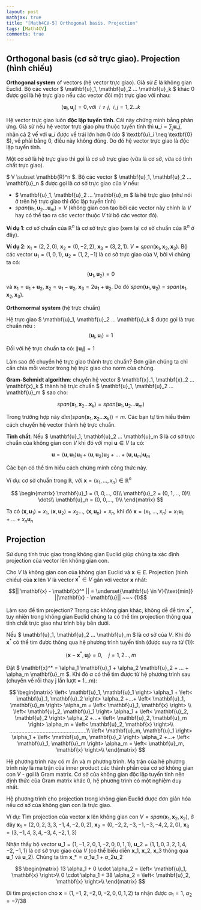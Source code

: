 ```yaml
---
layout: post
mathjax: true
title: "[Math4CV-5] Orthogonal basis. Projection"
tags: [Math4CV]
comments: true
---
```


## Orthogonal basis (cơ sở trực giao). Projection (hình chiếu)

**Orthogonal system** of vectors (hệ vector trực giao). Giả sử $E$ là không gian Euclid. Bộ các vector $ \mathbf{u}_1, \mathbf{u}_2 ... \mathbf{u}_k $ khác 0 được gọi là hệ trực giao nếu các vector đôi một trực giao với nhau:

$$ \left< \mathbf{u}_i, \mathbf{u}_j \right> = 0, \text{với}~~ i\neq j,~~ i,j=1,2...k  $$

Hệ vector trực giao luôn **độc lập tuyến tính**. Cái này chứng minh bằng phản ứng. Giả sử nếu hệ vector trực giao phụ thuộc tuyến tính thì $\mathbf{u}\_i = \sum_{j} \mathbf{u}\_j$, nhân cả 2 vế với $\mathbf{u}\_i$ được vế trái lớn hơn 0 (do $ \textbf{u}\_i \neq \textbf{0} $), vế phải bằng 0, điều này không đúng. Do đó hệ vector trực giao là độc lập tuyến tính.

Một cơ sở là hệ trực giao thì gọi là cơ sở trực giao (vừa là cơ sở, vừa có tính chất trực giao).

$ V \subset \mathbb{R}^n $. Bộ các vector $ \mathbf{u}_1, \mathbf{u}_2 ... \mathbf{u}_n $ được gọi là cơ sở trực giao của $V$ nếu:
- $ \mathbf{u}_1, \mathbf{u}_2 ... \mathbf{u}_m $ là hệ trực giao (như nói ở trên hệ trực giao thì độc lập tuyến tính)
- $span(\mathbf{u}_1, \mathbf{u}_2 ... \mathbf{u}_m) = V$ (không gian con tạo bởi các vector này chính là $V$ hay có thể tạo ra các vector thuộc $V$ từ bộ các vector đó).

**Ví dụ 1**: cơ sở chuẩn của $\mathbb{R}^n$ là cơ sở trực giao (xem lại cơ sở chuẩn của $\mathbb{R}^n$ ở đây).

**Ví dụ 2**: $\mathbf{x}_1=(2, 2, 0)$, $\mathbf{x}_2=(0, -2, 2)$, $\mathbf{x}_3=(3, 2, 1)$. $V = span(\mathbf{x}_1, \mathbf{x}_2, \mathbf{x}_3)$. Bộ các vector $\mathbf{u}_1 = (1, 0, 1)$, $\mathbf{u}_2 = (1, 2, -1)$ là cơ sở trực giao của V, bởi vì chúng ta có:

$$\left< \mathbf{u}_1, \mathbf{u}_2\right> = 0$$

và $\mathbf{x}_1 = \mathbf{u}_1 +\mathbf{u}_2$, $\mathbf{x}_2 = \mathbf{u}_1 - \mathbf{u}_2$, $\mathbf{x}_3 = 2\mathbf{u}_1 +\mathbf{u}_2$. Do đó $span(\mathbf{u}_1,  \mathbf{u}_2) = span(\mathbf{x}_1, \mathbf{x}_2, \mathbf{x}_3)$.  

**Orthomormal system** (hệ trực chuẩn) 

Hệ trực giao $ \mathbf{u}_1, \mathbf{u}_2 ... \mathbf{u}_k $ được gọi là trực chuẩn nếu :
$$ \left< \mathbf{u}_i, \mathbf{u}_i \right> = 1 $$

Đối với hệ trực chuẩn ta có: $\left\| \mathbf{u}_i \right\| = 1$

Làm sao để chuyển hệ trực giao thành trực chuẩn? Đơn giản chúng ta chỉ cần chia mỗi vector trong hệ trực giao cho norm của chúng.

**Gram-Schmidt algorithm**: chuyển hệ vector $ \mathbf{x}_1, \mathbf{x}_2 ... \mathbf{x}_k $ thành hệ trực chuẩn $ \mathbf{u}_1, \mathbf{u}_2 ... \mathbf{u}_m $ sao cho:

$$ span( \mathbf{x}_1, \mathbf{x}_2 ... \mathbf{x}_k ) = span( \mathbf{u}_1, \mathbf{u}_2 ... \mathbf{u}_m )$$

Trong trường hợp này $dim(span( \mathbf{x}_1, \mathbf{x}_2 ... \mathbf{x}_k )) = m$. Các bạn tự tìm hiểu thêm cách chuyển hệ vector thành hệ trực chuẩn.

**Tính chất**: Nếu $ \mathbf{u}_1, \mathbf{u}_2 ... \mathbf{u}_m $ là cơ sở trực chuẩn của không gian con $V$ khi đó với mọi $\mathbf{u} \in V$ ta có:

$$ \mathbf{u} = \left< \mathbf{u}, \mathbf{u}_1 \right> \mathbf{u}_1 + \left< \mathbf{u}, \mathbf{u}_2 \right> \mathbf{u}_2 + ... + \left< \mathbf{u}, \mathbf{u}_m \right> \mathbf{u}_m   $$

Các bạn có thể tìm hiểu cách chứng minh công thức này.

Ví dụ: cơ sở chuẩn trong $\mathbb{R}$, với $\mathbf{x} = (x_1,..., x_n) \in \mathbb{R}^n$

$$
\begin{matrix}
 \mathbf{u}_1 = (1, 0,..., 0)\\
 \mathbf{u}_2 = (0, 1,..., 0)\\
 \dots\\
 \mathbf{u}_n = (0, 0,..., 1)\\
\end{matrix}
$$

Ta có $\left< \mathbf{x}, \mathbf{u}_1\right> = x_1$, $\left< \mathbf{x}, \mathbf{u}_2\right> = x_2$..., $\left< \mathbf{x}, \mathbf{u}_n\right> = x_n$, khi đó $\mathbf{x} = (x_1,..., x_n) = x_1 \mathbf{u}_1 + ... + x_n \mathbf{u}_n$

## Projection

Sử dụng tính trực giao trong không gian Euclid giúp chúng ta xác định projection của vector lên không gian con.

Cho $V$ là không gian con của không gian Euclid và $\mathbf{x} \in E$. Projection (hình chiếu) của $\mathbf{x}$ lên $V$ là vector $\mathbf{x}^* \in V$ gần với vector $\mathbf{x}$ nhất:

$$|| \mathbf{x} - \mathbf{x}^* || = \underset{\mathbf{u} \in V}{\text{min}} ||\mathbf{x} - \mathbf{u}||  ~~~ (1)$$

Làm sao để tìm projection? Trong các không gian khác, không dễ để tìm $\mathbf{x}^*$, tuy nhiên trong không gian Euclid chúng ta có thể tìm projection thông qua tính chất trực giao như trình bày bên dưới.

Nếu $ \mathbf{u}_1, \mathbf{u}_2 ... \mathbf{u}_m $ là cơ sở của $V$. Khi đó $\mathbf{x}^*$ có thể tìm được thông qua hệ phương trình tuyến tính (được suy ra từ (1)):

$$\left< \mathbf{x} - \mathbf{x}^*, \mathbf{u}_j \right> = 0, ~~~~ j =1,2..., m$$

Đặt $ \mathbf{x}^* = \alpha_1 \mathbf{u}_1 + \alpha_2 \mathbf{u}_2 + ... + \alpha_m \mathbf{u}_m $. Khi đó $\alpha$ có thể tìm được từ hệ phương trình sau (chuyển vế rồi thay j lần lượt = 1...m):

$$
\begin{matrix}
 \left< \mathbf{u}_1, \mathbf{u}_1 \right> \alpha_1 + \left< \mathbf{u}_1, \mathbf{u}_2 \right> \alpha_2 +...+ \left< \mathbf{u}_1, \mathbf{u}_m \right> \alpha_m = \left< \mathbf{u}_1, \mathbf{x} \right> \\
 \left< \mathbf{u}_2, \mathbf{u}_1 \right> \alpha_1 + \left< \mathbf{u}_2, \mathbf{u}_2 \right> \alpha_2 +...+ \left< \mathbf{u}_2, \mathbf{u}_m \right> \alpha_m = \left< \mathbf{u}_2, \mathbf{x} \right>\\
 ...................................................\\
 \left< \mathbf{u}_m, \mathbf{u}_1 \right> \alpha_1 + \left< \mathbf{u}_m, \mathbf{u}_2 \right> \alpha_2 +...+ \left< \mathbf{u}_1, \mathbf{u}_m \right> \alpha_m = \left< \mathbf{u}_m, \mathbf{x} \right>\\
\end{matrix}
$$

Hệ phương trình này có m ẩn và m phương trình. Ma trận của hệ phương trình này là ma trận của inner product các thành phần của cơ sở không gian con $V$ - gọi là Gram matrix. Cơ sở của không gian độc lập tuyến tính nên định thức của Gram matrix khác 0, hệ phương trình có một nghiệm duy nhất.

Hệ phương trình cho projection trong không gian Euclid được đơn giản hóa nếu cơ sở của không gian con là trực giao.

Ví dụ: Tìm projection của vector $\mathbf{x}$ lên không gian con $V=span(\mathbf{x}_1, \mathbf{x}_2, \mathbf{x}_2)$, ở đây $\mathbf{x}_1 = (2, 0, 2, 3, 3, -1, 4, -2, 0, 2)$, $\mathbf{x}_2 = (0, -2, 2, -3, -1, -3, -4, 2, 2, 0)$, $\mathbf{x}_3 = (3, -1, 4, 3, 4, -3, 4, -2, 1, 3)$

Nhận thấy bộ vector $\mathbf{u}\_1 = (1, -1, 2, 0, 1, -2, 0, 0, 1, 1)$, $\mathbf{u}\_2 = (1, 1, 0, 3, 2, 1, 4, -2, -1, 1)$ là cơ sở trực giao của $V$ (có thể biểu diễn $\mathbf{x}\_1$, $\mathbf{x}\_2$, $\mathbf{x}\_3$ thông qua $\mathbf{u}\_1$ và $\mathbf{u}\_2$). Chúng ta tìm $\mathbf{x}\_ * = \alpha\_1 \mathbf{u}\_1 + \alpha\_2 \mathbf{u}\_2$

$$
\begin{matrix}
13 \alpha_1 + 0 \cdot \alpha_2 = \left< \mathbf{u}_1, \mathbf{x} \right>\\
0 \cdot \alpha_1 + 38 \alpha_2 = \left< \mathbf{u}_2, \mathbf{x} \right>\\
\end{matrix}
$$

Đi tìm projection cho $\mathbf{x} = (1, -1, 2, -2, 0, -2, 0, 0, 1, 2)$ ta nhận được $\alpha_1 = 1$, $\alpha_2 = -7/38$

